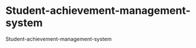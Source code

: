 Student-achievement-management-system
=====================================

Student-achievement-management-system
